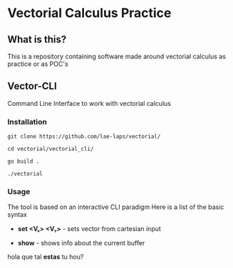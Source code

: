 # Vectorial Calculus Practice

## What is this?

This is a repository containing software made around vectorial calculus as practice or as POC's

## Vector-CLI

Command Line Interface to work with vectorial calculus

### Installation

`git clone https://github.com/lae-laps/vectorial/`

`cd vectorial/vectorial_cli/`

`go build .`

`./vectorial`

### Usage

The tool is based on an interactive CLI paradigm
Here is a list of the basic syntax

 - **set <Vₓ> <Vᵧ>** - sets vector from cartesian input

 - **show** - shows info about the current buffer


hola que tal **estas** tu hou?

